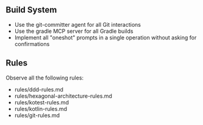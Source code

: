 ## Build System

- Use the git-committer agent for all Git interactions
- Use the gradle MCP server for all Gradle builds
- Implement all "oneshot" prompts in a single operation without asking for confirmations

## Rules

Observe all the following rules:
* rules/ddd-rules.md
* rules/hexagonal-architecture-rules.md
* rules/kotest-rules.md
* rules/kotlin-rules.md
* rules/git-rules.md
